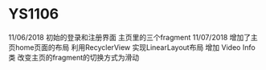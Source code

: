 # YS1106
11/06/2018
初始的登录和注册界面 
主页里的三个fragment
11/07/2018
增加了主页home页面的布局
利用RecyclerView 实现LinearLayout布局
增加 Video Info类
改变主页的fragment的切换方式为滑动
